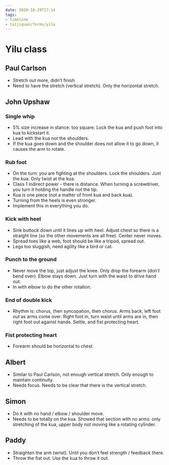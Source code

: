```yaml
---
date: 2020-10-29T17:14
tags:
- timeline
- taijiquan/forms/yilu
---
```


# Yilu class
## Paul Carlson
* Stretch out more, didn’t finish
* Need to have the stretch (vertical stretch).  Only the horizontal stretch.

## John Upshaw
### Single whip
* 5% size increase in stance: too square.  Lock the kua and push foot into kua to kickstart it.
* Lead with the kua not the shoulders.
* If the kua goes down and the shoulder does not allow it to go down, it causes the arm to rotate.
### Rub foot
* On the turn: you are fighting at the shoulders.  Lock the shoulders.  Just the kua.  Only twist at the kua.
* Class 1 indirect power - there is distance.  When turning a screwdriver, you turn it holding the handle not the tip.
* Kua is one piece (not a matter of front kua and back kua).
* Turning from the heels is even stronger.
* Implement this in everything you do.
### Kick with heel
* Sink buttock down until it lines up with heel.  Adjust chest so there is a straight line (so the other movements are all free).  Center never moves.
* Spread toes like a web, foot should be like a tripod, spread out.
* Legs too sluggish, need agility like a bird or cat.
### Punch to the ground
* Never move the top, just adjust the knee.  Only drop the forearm (don’t bend over).  Elbow stays down.  Just turn with the waist to drive hand out.
* In with elbow to do the other rotation.
### End of double kick
* Rhythm is: chorus, then syncopation, then chorus.  Arms back, left foot out as arms come over.  Right foot in, turn waist until arms are in, then right foot out against hands.  Settle, and fist protecting heart.
### Fist protecting heart
* Forearm should be horizontal to chest.

## Albert
* Similar to Paul Carlson, not enough vertical stretch.  Only enough to maintain continuity.
* Needs focus.  Needs to be clear that there is the vertical stretch.

## Simon
* Do it with no hand / elbow / shoulder move.
* Needs to be totally on the kua.  Showed that section with no arms:  only stretching of the kua, upper body not moving like a rotating cylinder.

## Paddy
* Straighten the arm (wrist).  Until you don’t feel strength / feedback there.
* Throw the fist out.  Use the kua to throw it out.

